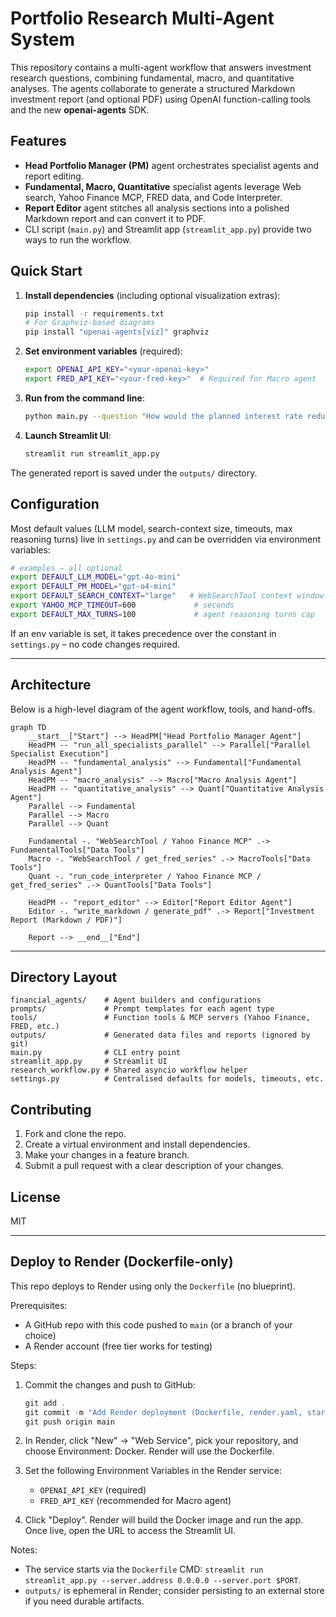 # Portfolio Research Multi-Agent System

This repository contains a multi-agent workflow that answers investment research questions, combining fundamental, macro, and quantitative analyses. The agents collaborate to generate a structured Markdown investment report (and optional PDF) using OpenAI function-calling tools and the new **openai-agents** SDK.

## Features

* **Head Portfolio Manager (PM)** agent orchestrates specialist agents and report editing.
* **Fundamental, Macro, Quantitative** specialist agents leverage Web search, Yahoo Finance MCP, FRED data, and Code Interpreter.
* **Report Editor** agent stitches all analysis sections into a polished Markdown report and can convert it to PDF.
* CLI script (`main.py`) and Streamlit app (`streamlit_app.py`) provide two ways to run the workflow.

## Quick Start

1. **Install dependencies** (including optional visualization extras):

   ```bash
   pip install -r requirements.txt
   # For Graphviz-based diagrams
   pip install "openai-agents[viz]" graphviz
   ```

2. **Set environment variables** (required):

   ```bash
   export OPENAI_API_KEY="<your-openai-key>"
   export FRED_API_KEY="<your-fred-key>"  # Required for Macro agent
   ```

3. **Run from the command line**:

   ```bash
   python main.py --question "How would the planned interest rate reduction affect my holdings in GOOGL?" --risk Medium
   ```

4. **Launch Streamlit UI**:

   ```bash
   streamlit run streamlit_app.py
   ```

The generated report is saved under the `outputs/` directory.

## Configuration

Most default values (LLM model, search-context size, timeouts, max reasoning turns) live in `settings.py` and can be overridden via environment variables:

```bash
# examples – all optional
export DEFAULT_LLM_MODEL="gpt-4o-mini"
export DEFAULT_PM_MODEL="gpt-o4-mini"
export DEFAULT_SEARCH_CONTEXT="large"   # WebSearchTool context window
export YAHOO_MCP_TIMEOUT=600             # seconds
export DEFAULT_MAX_TURNS=100             # agent reasoning turns cap
```

If an env variable is set, it takes precedence over the constant in `settings.py` – no code changes required.

---

## Architecture

Below is a high-level diagram of the agent workflow, tools, and hand-offs.

```mermaid
graph TD
    __start__["Start"] --> HeadPM["Head Portfolio Manager Agent"]
    HeadPM -- "run_all_specialists_parallel" --> Parallel["Parallel Specialist Execution"]
    HeadPM -- "fundamental_analysis" --> Fundamental["Fundamental Analysis Agent"]
    HeadPM -- "macro_analysis" --> Macro["Macro Analysis Agent"]
    HeadPM -- "quantitative_analysis" --> Quant["Quantitative Analysis Agent"]
    Parallel --> Fundamental
    Parallel --> Macro
    Parallel --> Quant

    Fundamental -. "WebSearchTool / Yahoo Finance MCP" .-> FundamentalTools["Data Tools"]
    Macro -. "WebSearchTool / get_fred_series" .-> MacroTools["Data Tools"]
    Quant -. "run_code_interpreter / Yahoo Finance MCP / get_fred_series" .-> QuantTools["Data Tools"]

    HeadPM -- "report_editor" --> Editor["Report Editor Agent"]
    Editor -. "write_markdown / generate_pdf" .-> Report["Investment Report (Markdown / PDF)"]

    Report --> __end__["End"]
```

---

## Directory Layout

```
financial_agents/    # Agent builders and configurations
prompts/             # Prompt templates for each agent type
tools/               # Function tools & MCP servers (Yahoo Finance, FRED, etc.)
outputs/             # Generated data files and reports (ignored by git)
main.py              # CLI entry point
streamlit_app.py     # Streamlit UI
research_workflow.py # Shared asyncio workflow helper
settings.py          # Centralised defaults for models, timeouts, etc.
```

## Contributing

1. Fork and clone the repo.
2. Create a virtual environment and install dependencies.
3. Make your changes in a feature branch.
4. Submit a pull request with a clear description of your changes.

## License

MIT

---

## Deploy to Render (Dockerfile-only)

This repo deploys to Render using only the `Dockerfile` (no blueprint).

Prerequisites:

- A GitHub repo with this code pushed to `main` (or a branch of your choice)
- A Render account (free tier works for testing)

Steps:

1. Commit the changes and push to GitHub:

   ```powershell
   git add .
   git commit -m "Add Render deployment (Dockerfile, render.yaml, start.sh)"
   git push origin main
   ```

2. In Render, click "New" -> "Web Service", pick your repository, and choose Environment: Docker. Render will use the Dockerfile.

3. Set the following Environment Variables in the Render service:

   - `OPENAI_API_KEY` (required)
   - `FRED_API_KEY` (recommended for Macro agent)

4. Click "Deploy". Render will build the Docker image and run the app. Once live, open the URL to access the Streamlit UI.

Notes:

- The service starts via the `Dockerfile` CMD: `streamlit run streamlit_app.py --server.address 0.0.0.0 --server.port $PORT`.
- `outputs/` is ephemeral in Render; consider persisting to an external store if you need durable artifacts.
